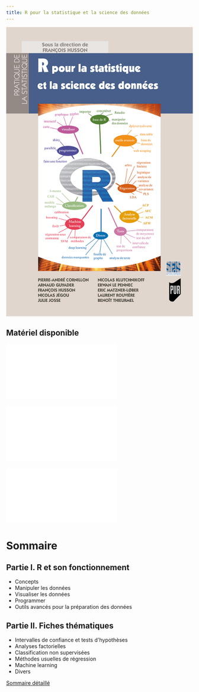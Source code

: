 ```yaml
---
title: R pour la statistique et la science des données 
---
```


![Couverture](/pdf/R_stat_sc_donnees.png)

## Matériel disponible

![Jeux de données](liste_don.html)

![Ligne de code utilisées dans les chapitres (y compris les fiches)](fiche_html/fiche.html)

![Proposition de correction des exercices](correction_html/correction_exo.html)


# Sommaire

## Partie I. R et son fonctionnement

* Concepts 
* Manipuler les données
* Visualiser les données
* Programmer
* Outils avancés pour la préparation des données

## Partie II. Fiches thématiques

* Intervalles de confiance et tests d'hypothèses
* Analyses factorielles
* Classification non supervisées
* Méthodes usuelles de régression
* Machine learning
* Divers

[Sommaire détaillé](/pdf/TableDesMatieres.pdf)
